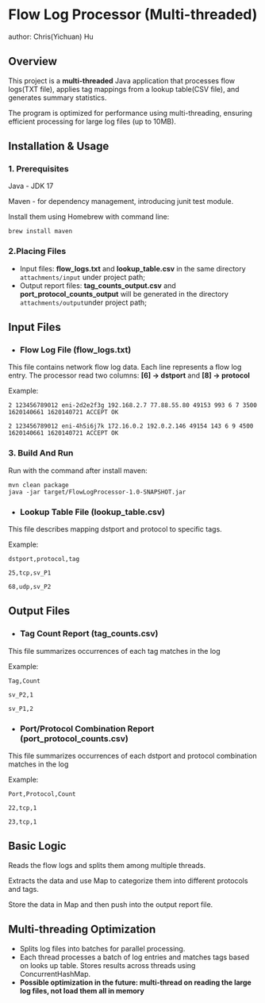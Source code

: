 # Flow Log Processor (Multi-threaded)
author: Chris(Yichuan) Hu

## Overview
This project is a **multi-threaded** Java application that processes flow logs(TXT file), applies tag mappings from
a lookup table(CSV file), and generates summary statistics.

The program is optimized for performance using multi-threading, ensuring efficient processing for large log files (up to 10MB).

## Installation & Usage

### 1. Prerequisites

Java - JDK 17

Maven - for dependency management, introducing junit test module.

Install them using Homebrew with command line:
```
brew install maven
```

### 2.Placing Files

- Input files: **flow_logs.txt** and **lookup_table.csv** in the same directory `attachments/input` under project path;
- Output report files: **tag_counts_output.csv** and **port_protocol_counts_output** will be generated in the directory `attachments/output`under project path;

## Input Files
- ### Flow Log File (flow_logs.txt)

This file contains network flow log data. Each line represents a flow log entry. The processor read two columns:
**[6] -> dstport** and **[8] -> protocol**

Example:
```
2 123456789012 eni-2d2e2f3g 192.168.2.7 77.88.55.80 49153 993 6 7 3500 1620140661 1620140721 ACCEPT OK

2 123456789012 eni-4h5i6j7k 172.16.0.2 192.0.2.146 49154 143 6 9 4500 1620140661 1620140721 ACCEPT OK
```

### 3. Build And Run
Run with the command after install maven:
```
mvn clean package
java -jar target/FlowLogProcessor-1.0-SNAPSHOT.jar
```

- ### Lookup Table File (lookup_table.csv)

This file describes mapping dstport and protocol to specific tags.

Example:
```
dstport,protocol,tag

25,tcp,sv_P1

68,udp,sv_P2
```

## Output Files
- ### Tag Count Report (tag_counts.csv)
This file summarizes occurrences of each tag matches in the log

Example:
```
Tag,Count

sv_P2,1

sv_P1,2
```

- ### Port/Protocol Combination Report (port_protocol_counts.csv)
This file summarizes occurrences of each dstport and protocol combination matches in the log

Example:
```
Port,Protocol,Count

22,tcp,1

23,tcp,1
```

## Basic Logic

Reads the flow logs and splits them among multiple threads.

Extracts the data and use Map to categorize them into different protocols and tags.

Store the data in Map and then push into the output report file.

## Multi-threading Optimization

- Splits log files into batches for parallel processing.
- Each thread processes a batch of log entries and matches tags based on looks up table.
Stores results across threads using ConcurrentHashMap.
- **Possible optimization in the future: multi-thread on reading the large log files, not load them all in memory**


